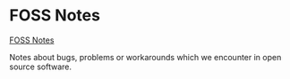 # FOSS Notes

[FOSS Notes](https://i.imgur.com/D6gfbNP.png)

Notes about bugs, problems or workarounds which we encounter in open source software.

